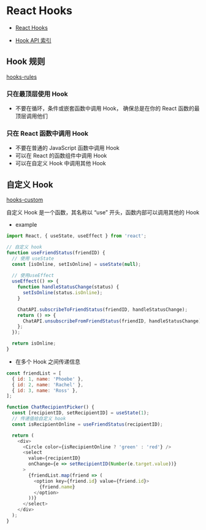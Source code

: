 # React Hooks

- [React Hooks](https://zh-hans.reactjs.org/docs/hooks-overview.html)

- [Hook API 索引](https://zh-hans.reactjs.org/docs/hooks-reference.html)

## Hook 规则

[hooks-rules](https://zh-hans.reactjs.org/docs/hooks-rules.html)

### 只在最顶层使用 Hook 

- 不要在循环，条件或嵌套函数中调用 Hook， 确保总是在你的 React 函数的最顶层调用他们

### 只在 React 函数中调用 Hook

- 不要在普通的 JavaScript 函数中调用 Hook
- 可以在 React 的函数组件中调用 Hook
- 可以在自定义 Hook 中调用其他 Hook

## 自定义 Hook

[hooks-custom](https://zh-hans.reactjs.org/docs/hooks-custom.html)

自定义 Hook 是一个函数，其名称以 “use” 开头，函数内部可以调用其他的 Hook

- example

```js
import React, { useState, useEffect } from 'react';

// 自定义 hook
function useFriendStatus(friendID) {
  // 使用 useState
  const [isOnline, setIsOnline] = useState(null);
  
  // 使用useEffect
  useEffect(() => {
    function handleStatusChange(status) {
      setIsOnline(status.isOnline);
    }

    ChatAPI.subscribeToFriendStatus(friendID, handleStatusChange);
    return () => {
      ChatAPI.unsubscribeFromFriendStatus(friendID, handleStatusChange);
    };
  });

  return isOnline;
}
```

- 在多个 Hook 之间传递信息

```js
const friendList = [
  { id: 1, name: 'Phoebe' },
  { id: 2, name: 'Rachel' },
  { id: 3, name: 'Ross' },
];

function ChatRecipientPicker() {
  const [recipientID, setRecipientID] = useState(1);
  // 传递值给自定义 hook
  const isRecipientOnline = useFriendStatus(recipientID);

  return (
    <div>
      <Circle color={isRecipientOnline ? 'green' : 'red'} />
      <select
        value={recipientID}
        onChange={e => setRecipientID(Number(e.target.value))}
      >
        {friendList.map(friend => (
          <option key={friend.id} value={friend.id}>
            {friend.name}
          </option>
        ))}
      </select>
    </div>
  );
}
```
